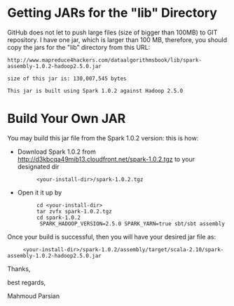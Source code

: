 Getting JARs for the "lib" Directory
====================================
GitHub does not let to push large files (size of bigger than 100MB) to GIT repository. 
I have one jar, which is larger than 100 MB, therefore, you should copy the jars for the "lib"
directory from this URL: 

    http://www.mapreduce4hackers.com/dataalgorithmsbook/lib/spark-assembly-1.0.2-hadoop2.5.0.jar
    
    size of this jar is: 130,007,545 bytes
    
    This jar is built using Spark 1.0.2 against Hadoop 2.5.0

Build Your Own JAR
==================
You may build this jar file from the Spark 1.0.2 version: this is how:
* Download Spark 1.0.2 from http://d3kbcqa49mib13.cloudfront.net/spark-1.0.2.tgz to your designated dir

            <your-install-dir>/spark-1.0.2.tgz
   
* Open it it up by

            cd <your-install-dir>
            tar zvfx spark-1.0.2.tgz
            cd spark-1.0.2
             SPARK_HADOOP_VERSION=2.5.0 SPARK_YARN=true sbt/sbt assembly


Once your build is successful, then you will have your desired jar file as:
    
         <your-install-dir>/spark-1.0.2/assembly/target/scala-2.10/spark-assembly-1.0.2-hadoop2.5.0.jar


Thanks,

best regards,

Mahmoud Parsian
